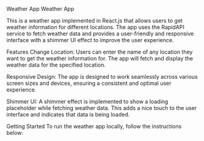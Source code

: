 Weather App
Weather App

This is a weather app implemented in React.js that allows users to get weather information for different locations. The app uses the RapidAPI service to fetch weather data and provides a user-friendly and responsive interface with a shimmer UI effect to improve the user experience.

Features
Change Location: Users can enter the name of any location they want to get the weather information for. The app will fetch and display the weather data for the specified location.

Responsive Design: The app is designed to work seamlessly across various screen sizes and devices, ensuring a consistent and optimal user experience.

Shimmer UI: A shimmer effect is implemented to show a loading placeholder while fetching weather data. This adds a nice touch to the user interface and indicates that data is being loaded.

Getting Started
To run the weather app locally, follow the instructions below:
